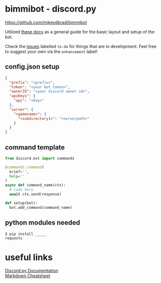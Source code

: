 # bimmibot - discord.py

https://github.com/mikeydbrad/bimmibot

Utilized [these docs](https://discordpy.readthedocs.io/en/latest/index.html#) as a general 
guide for the basic layout and setup of the bot.

Check the [issues](https://github.com/mikeydbrad/bimmibot/issues) 
labelled `to-do` for things that are in development. Feel free to suggest your own via the `enhancement` label!



## config.json setup
```json
{
  "prefix": "<prefix>",
  "token": "<your bot token>",
  "ownerID": "<your discord owner id>",
  "apiKeys": {
    "api": "<key>"
  },
  "server": {
    "<gamename>": {
      "<subdirectory1>": "<serverpath>"
    }
  }
}
```

## command template
```python
from discord.ext import commands

@commands.command(
  brief='',
  help=''
)
async def command_name(ctx):
  # code here
  await ctx.send(response)

def setup(bot):
  bot.add_command(command_name)
```

## python modules needed
```
$ pip install _____
requests
```

# useful links

[Discord.py Documentation](https://discordpy.readthedocs.io/en/latest/index.html#)  
[Markdown Cheatsheet](https://github.com/adam-p/markdown-here/wiki/Markdown-Cheatsheet#links)